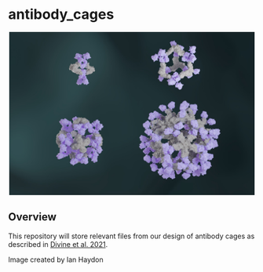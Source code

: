 # antibody_cages

<p align="center">
  <img src="Antibody_cages_bright.png" width="500" alt="Antibody cages, image credit to Ian Haydon">
</p>



## Overview
This repository will store relevant files from our design of antibody cages as described in [Divine et al. 2021](https://www.science.org/doi/10.1126/science.abd9994).

Image created by Ian Haydon
